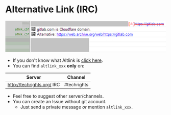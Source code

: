 # Alternative Link (IRC)


![](../../image/altlink_sample_irc.jpg)


- If you don't know what Altlink is [click here](../../subfiles/service.altlink.md).
- You can find `altlink_xxx` **only** on:


| Server | Channel |
| -- | -- |
| http://techrights.org/ IRC | #techrights |


- Feel free to suggest other server/channels.
- You can create an Issue without git account.
  - Just send a private message _or_ mention `altlink_xxx`.
